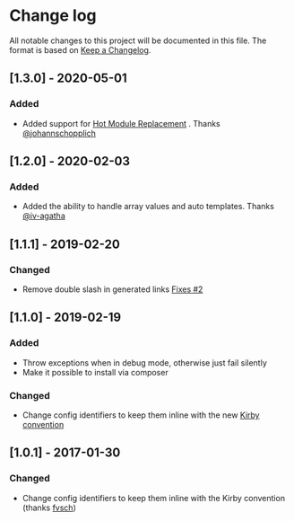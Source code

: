 # Change log

All notable changes to this project will be documented in this file. The format is based on [Keep a Changelog](http://keepachangelog.com/).

## [1.3.0] - 2020-05-01

### Added

- Added support for [Hot Module Replacement](https://laravel-mix.com/docs/5.0/hot-module-replacement) . Thanks [@johannschopplich](https://github.com/johannschopplich)

## [1.2.0] - 2020-02-03

### Added

- Added the ability to handle array values and auto templates. Thanks [@iv-agatha](https://github.com/iv-agatha)

## [1.1.1] - 2019-02-20

### Changed

- Remove double slash in generated links [Fixes #2](https://github.com/Diverently/laravel-mix-kirby/issues/2)

## [1.1.0] - 2019-02-19

### Added

- Throw exceptions when in debug mode, otherwise just fail silently
- Make it possible to install via composer

### Changed

- Change config identifiers to keep them inline with the new [Kirby convention](https://getkirby.com/docs/guide/plugins/plugin-basics#plugin-options)

## [1.0.1] - 2017-01-30

### Changed

- Change config identifiers to keep them inline with the Kirby convention (thanks [fvsch](https://github.com/fvsch))
